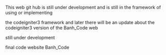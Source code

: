 <p>This web git hub is still under development and is still in the framework of using or implementing</p>
<p> the codeigniter3 framework and later there will be an update about the codeigniter3 version of the Banh_Code web</p>
<p>still under development</p>
<p> final code website Banh_Code </p>
